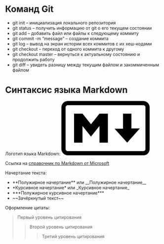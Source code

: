 ﻿# Команд Git

* git init – инициализация локального репозитория
* git status – получить информацию от git о его текущем состоянии
* git add – добавить файл или файлы к следующему коммиту
*  git commit -m “message” – создание коммита
* git log – вывод на экран истории всех коммитов с их хеш-кодами
* git checkout – переход от одного коммита к другому
* git checkout master – вернуться к актуальному состоянию и продолжить работу
* git diff – увидеть разницу между текущим файлом и закоммиченным файлом

# Синтаксис языка Markdown 

Логотип языка Markdown: ![Markdown](./Markdown.png "Markdown")

Ссылка на [справочник по Markdown от Microsoft](https://docs.microsoft.com/ru-ru/contribute/markdown-reference)

Начертание текста:
* \*\*Полужирное начертание** или \_\_Полужирное начертание__
* \*Курсивное начертание* или \_Курсивное начертание_
* \*\*\*Полужирное курсивное начертание***
* \~\~Зачёркнутый текст~~


Оформление цитаты:
> Первый уровень цитирования
>> Второй уровень цитирования
>>> Третий уровень цитирования